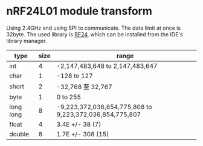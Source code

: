 # nRF24L01 module transform
Using 2.4GHz and using SPI to communicate. The data limit at once is 32byte.
The used library is [RF24](https://nrf24.github.io/RF24/), which can be installed from the IDE's library manager.

|type|size|range|
|---|---|---|
|int|4|-2,147,483,648 to 2,147,483,647|
|char|1|-128 to 127|
|short|2|-32,768 至 32,767|
|byte|1|0 to 255|
|long long|8|-9,223,372,036,854,775,808 to 9,223,372,036,854,775,807|
|float|4|3.4E +/- 38 (7)|
|double|8|1.7E +/- 308 (15)|
